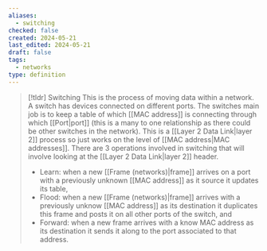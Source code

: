 ```yaml
---
aliases:
  - switching
checked: false
created: 2024-05-21
last_edited: 2024-05-21
draft: false
tags:
  - networks
type: definition
---
```

>[!tldr] Switching
> This is the process of moving data within a network. A switch has devices connected on different ports. The switches main job is to keep a table of which [[MAC address]] is connecting through which [[Port|port]] (this is a many to one relationship as there could be other switches in the network). 
> This is a [[Layer 2 Data Link|layer 2]] process so just works on the level of [[MAC address|MAC addresses]]. There are 3 operations involved in switching that will involve looking at the [[Layer 2 Data Link|layer 2]] header.
>- Learn: when a new [[Frame (networks)|frame]] arrives on a port with a previously unknown [[MAC address]] as it source it updates its table,
>- Flood: when a new [[Frame (networks)|frame]] arrives with a previously unknow [[MAC address]] as its destination it duplicates this frame and posts it on all other ports of the switch, and
>- Forward: when a new frame arrives with a know MAC address as its destination it sends it along to the port associated to that address. 